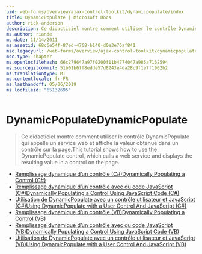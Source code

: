 ```yaml
---
uid: web-forms/overview/ajax-control-toolkit/dynamicpopulate/index
title: DynamicPopulate | Microsoft Docs
author: rick-anderson
description: Ce didacticiel montre comment utiliser le contrôle DynamicPopulate qui appelle un service web et affiche la valeur obtenue dans un contrôle sur la page.
ms.author: riande
ms.date: 11/14/2011
ms.assetid: 68c6e54f-87ed-4768-b140-d0e3e76af841
msc.legacyurl: /web-forms/overview/ajax-control-toolkit/dynamicpopulate
msc.type: chapter
ms.openlocfilehash: 66c279647a97f0200f11b4774047a985a7162594
ms.sourcegitcommit: 51b01b6ff8edde57d8243e4da28c9f1e7f1962b2
ms.translationtype: MT
ms.contentlocale: fr-FR
ms.lasthandoff: 05/06/2019
ms.locfileid: "65132695"
---
```

# <a name="dynamicpopulate"></a><span data-ttu-id="a7200-103">DynamicPopulate</span><span class="sxs-lookup"><span data-stu-id="a7200-103">DynamicPopulate</span></span>

> <span data-ttu-id="a7200-104">Ce didacticiel montre comment utiliser le contrôle DynamicPopulate qui appelle un service web et affiche la valeur obtenue dans un contrôle sur la page.</span><span class="sxs-lookup"><span data-stu-id="a7200-104">This tutorial shows how to use the DynamicPopulate control, which calls a web service and displays the resulting value in a control on the page.</span></span>

- [<span data-ttu-id="a7200-105">Remplissage dynamique d’un contrôle (C#)</span><span class="sxs-lookup"><span data-stu-id="a7200-105">Dynamically Populating a Control (C#)</span></span>](dynamically-populating-a-control-cs.md)
- [<span data-ttu-id="a7200-106">Remplissage dynamique d’un contrôle avec du code JavaScript (C#)</span><span class="sxs-lookup"><span data-stu-id="a7200-106">Dynamically Populating a Control Using JavaScript Code (C#)</span></span>](dynamically-populating-a-control-using-javascript-code-cs.md)
- [<span data-ttu-id="a7200-107">Utilisation de DynamicPopulate avec un contrôle utilisateur et JavaScript (C#)</span><span class="sxs-lookup"><span data-stu-id="a7200-107">Using DynamicPopulate with a User Control And JavaScript (C#)</span></span>](using-dynamicpopulate-with-a-user-control-and-javascript-cs.md)
- [<span data-ttu-id="a7200-108">Remplissage dynamique d’un contrôle (VB)</span><span class="sxs-lookup"><span data-stu-id="a7200-108">Dynamically Populating a Control (VB)</span></span>](dynamically-populating-a-control-vb.md)
- [<span data-ttu-id="a7200-109">Remplissage dynamique d’un contrôle avec du code JavaScript (VB)</span><span class="sxs-lookup"><span data-stu-id="a7200-109">Dynamically Populating a Control Using JavaScript Code (VB)</span></span>](dynamically-populating-a-control-using-javascript-code-vb.md)
- [<span data-ttu-id="a7200-110">Utilisation de DynamicPopulate avec un contrôle utilisateur et JavaScript (VB)</span><span class="sxs-lookup"><span data-stu-id="a7200-110">Using DynamicPopulate with a User Control And JavaScript (VB)</span></span>](using-dynamicpopulate-with-a-user-control-and-javascript-vb.md)
